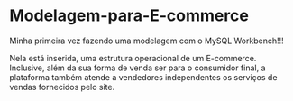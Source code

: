 # Modelagem-para-E-commerce
Minha primeira vez fazendo uma modelagem com o MySQL Workbench!!! 

Nela está inserida, uma estrutura operacional de um E-commerce. Inclusive, além da sua forma de venda ser para o consumidor final, a plataforma também atende a vendedores independentes os serviços de vendas fornecidos pelo site.
